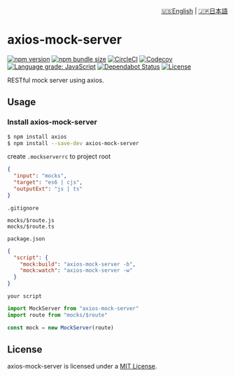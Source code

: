 <p align="right">
  <a href="https://github.com/m-mitsuhide/axios-mock-server#readme">🇺🇸English</a> |
  <a href="https://github.com/m-mitsuhide/axios-mock-server/blob/develop/docs/ja/README.md">🇯🇵日本語</a>
</p>

<h1>axios-mock-server</h1>

[![npm version][badge-npm]][badge-npm-url]
[![npm bundle size][badge-bundlephobia]][badge-bundlephobia-url]
[![CircleCI][badge-ci]][badge-ci-url]
[![Codecov][badge-coverage]][badge-coverage-url]
[![Language grade: JavaScript][badge-lgtm]][badge-lgtm-url]
[![Dependabot Status][badge-dependabot]][dependabot]
[![License][badge-license]][axios-mock-server-license]

RESTful mock server using axios.

## Usage

### Install axios-mock-server

```sh
$ npm install axios
$ npm install --save-dev axios-mock-server
```

create `.mockserverrc` to project root

```json
{
  "input": "mocks",
  "target": "es6 | cjs",
  "outputExt": "js | ts"
}
```

`.gitignore`

```
mocks/$route.js
mocks/$route.ts
```

`package.json`

```json
{
  "script": {
    "mock:build": "axios-mock-server -b",
    "mock:watch": "axios-mock-server -w"
  }
}
```

`your script`

```javascript
import MockServer from "axios-mock-server"
import route from "mocks/$route"

const mock = new MockServer(route)
```

## License

axios-mock-server is licensed under a [MIT License][axios-mock-server-license].

<!-- URL: axios-mock-server -->

[axios-mock-server-examples]: https://github.com/m-mitsuhide/axios-mock-server/tree/develop/examples
[axios-mock-server-license]: https://github.com/m-mitsuhide/axios-mock-server/blob/develop/LICENSE

<!-- URL: Badges -->

[badge-bundlephobia-url]: https://bundlephobia.com/result?p=axios-mock-server@latest
[badge-bundlephobia]: https://img.shields.io/bundlephobia/min/axios-mock-server
[badge-ci-url]: https://circleci.com/gh/m-mitsuhide/axios-mock-server
[badge-ci]: https://img.shields.io/circleci/build/github/m-mitsuhide/axios-mock-server.svg?label=test
[badge-coverage-url]: https://codecov.io/gh/m-mitsuhide/axios-mock-server
[badge-coverage]: https://img.shields.io/codecov/c/github/m-mitsuhide/axios-mock-server.svg
[badge-dependabot]: https://badgen.net/dependabot/m-mitsuhide/axios-mock-server?label=dependabot
[badge-lgtm-url]: https://lgtm.com/projects/g/m-mitsuhide/axios-mock-server/context:javascript
[badge-lgtm]: https://img.shields.io/lgtm/grade/javascript/g/m-mitsuhide/axios-mock-server.svg
[badge-license]: https://img.shields.io/npm/l/axios-mock-server
[badge-npm-url]: https://www.npmjs.com/package/axios-mock-server
[badge-npm]: https://img.shields.io/npm/v/axios-mock-server

<!-- URL: General -->

[axios-instance]: https://github.com/axios/axios#creating-an-instance
[axios]: https://github.com/axios/axios
[dependabot]: https://dependabot.com
[git]: https://git-scm.com/
[javascript]: https://developer.mozilla.org/en-US/docs/Web/JavaScript
[nodejs]: https://nodejs.org/
[npm]: https://www.npmjs.com/
[nuxtjs-axios]: https://github.com/nuxt-community/axios-module
[nuxtjs-routing]: https://nuxtjs.org/guide/routing
[nuxtjs]: https://nuxtjs.org/
[typescript]: https://www.typescriptlang.org/
[yarn]: https://yarnpkg.com/
